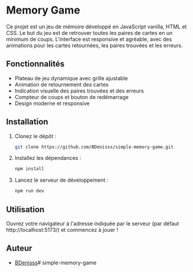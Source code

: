 # Memory Game

Ce projet est un jeu de mémoire développé en JavaScript vanilla, HTML et CSS. Le but du jeu est de retrouver toutes les paires de cartes en un minimum de coups. L'interface est responsive et agréable, avec des animations pour les cartes retournées, les paires trouvées et les erreurs.

## Fonctionnalités
- Plateau de jeu dynamique avec grille ajustable
- Animation de retournement des cartes
- Indication visuelle des paires trouvées et des erreurs
- Compteur de coups et bouton de redémarrage
- Design moderne et responsive

## Installation
1. Clonez le dépôt :
   ```bash
   git clone https://github.com/BDenisss/simple-memory-game.git
   ```
2. Installez les dépendances :
   ```bash
   npm install
   ```
3. Lancez le serveur de développement :
   ```bash
   npm run dev
   ```

## Utilisation
Ouvrez votre navigateur à l'adresse indiquée par le serveur (par défaut http://localhost:5173/) et commencez à jouer !

## Auteur
- [BDenisss](https://github.com/BDenisss)#   s i m p l e - m e m o r y - g a m e  
 